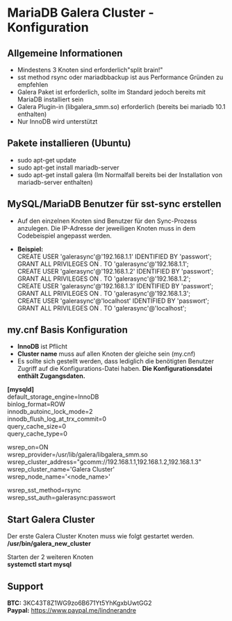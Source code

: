 # MariaDB Galera Cluster - Konfiguration  

## Allgemeine Informationen
- Mindestens 3 Knoten sind erforderlich"split brain!"
- sst method rsync oder mariadbbackup ist aus Performance Gründen zu empfehlen
- Galera Paket ist erforderlich, sollte im Standard jedoch bereits mit MariaDB installiert sein
- Galera Plugin-in (libgalera_smm.so) erforderlich (bereits bei mariadb 10.1 enthalten) 
- Nur InnoDB wird unterstützt
 
## Pakete installieren (Ubuntu)  
- sudo apt-get update  
- sudo apt-get install mariadb-server  
- sudo apt-get install galera (Im Normalfall bereits bei der Installation von mariadb-server enthalten)
  
## MySQL/MariaDB Benutzer für sst-sync erstellen
- Auf den einzelnen Knoten sind Benutzer für den Sync-Prozess anzulegen. Die IP-Adresse der jeweiligen Knoten muss in dem Codebeispiel angepasst werden.   
  
- **Beispiel:**   
  CREATE USER 'galerasync'@'192.168.1.1' IDENTIFIED BY 'passwort';  
  GRANT ALL PRIVILEGES ON *.* TO 'galerasync'@'192.168.1.1';  
  CREATE USER 'galerasync'@'192.168.1.2' IDENTIFIED BY 'passwort';  
  GRANT ALL PRIVILEGES ON *.* TO 'galerasync'@'192.168.1.2';  
   CREATE USER 'galerasync'@'192.168.1.3' IDENTIFIED BY 'passwort';  
  GRANT ALL PRIVILEGES ON *.* TO 'galerasync'@'192.168.1.3';  
  CREATE USER 'galerasync'@'localhost' IDENTIFIED BY 'passwort';  
  GRANT ALL PRIVILEGES ON *.* TO 'galerasync'@'localhost'; 
  
## my.cnf Basis Konfiguration   
- **InnoDB** ist Pflicht
- **Cluster name** muss auf allen Knoten der gleiche sein (my.cnf)  
- Es sollte sich gestellt werden, dass lediglich die benötigten Benutzer Zugriff auf die Konfigurations-Datei haben.  **Die Konfigurationsdatei enthält Zugangsdaten.**    
  
**[mysqld]**  
default_storage_engine=InnoDB  
binlog_format=ROW  
innodb_autoinc_lock_mode=2  
innodb_flush_log_at_trx_commit=0  
query_cache_size=0  
query_cache_type=0  
  
wsrep_on=ON  
wsrep_provider=/usr/lib/galera/libgalera_smm.so  
wsrep_cluster_address="gcomm://192.168.1.1,192.168.1.2,192.168.1.3"  
wsrep_cluster_name='Galera Cluster'  
wsrep_node_name='<node_name>'  

wsrep_sst_method=rsync  
wsrep_sst_auth=galerasync:passwort

## Start Galera Cluster   
Der erste Galera Cluster Knoten muss wie folgt gestartet werden.   
**/usr/bin/galera_new_cluster**  
  
Starten der 2 weiteren Knoten   
**systemctl start mysql**    
  
## Support 
**BTC:** 3KC43T8Z1WG9zo6B671Yt5YhKgxbUwtGG2  
**Paypal:** https://www.paypal.me/lindnerandre  
